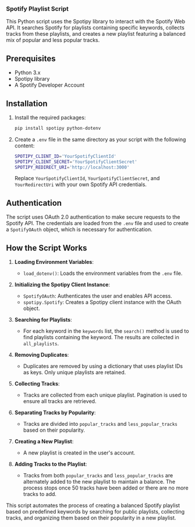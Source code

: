 ### Spotify Playlist Script

This Python script uses the Spotipy library to interact with the Spotify Web API. It searches Spotify for playlists containing specific keywords, collects tracks from these playlists, and creates a new playlist featuring a balanced mix of popular and less popular tracks.

## Prerequisites
- Python 3.x
- Spotipy library
- A Spotify Developer Account

## Installation
1. Install the required packages:
   ```bash
   pip install spotipy python-dotenv
   ```
2. Create a `.env` file in the same directory as your script with the following content:
   ```bash
   SPOTIPY_CLIENT_ID='YourSpotifyClientId'
   SPOTIPY_CLIENT_SECRET='YourSpotifyClientSecret'
   SPOTIPY_REDIRECT_URI='http://localhost:3000'
   ```
   Replace `YourSpotifyClientId`, `YourSpotifyClientSecret`, and `YourRedirectUri` with your own Spotify API credentials.

## Authentication
The script uses OAuth 2.0 authentication to make secure requests to the Spotify API. The credentials are loaded from the `.env` file and used to create a `SpotifyOAuth` object, which is necessary for authentication.

## How the Script Works

1. **Loading Environment Variables**:
   - `load_dotenv()`: Loads the environment variables from the `.env` file.

2. **Initializing the Spotipy Client Instance**:
   - `SpotifyOAuth`: Authenticates the user and enables API access.
   - `spotipy.Spotify`: Creates a Spotipy client instance with the OAuth object.

3. **Searching for Playlists**:
   - For each keyword in the `keywords` list, the `search()` method is used to find playlists containing the keyword. The results are collected in `all_playlists`.

4. **Removing Duplicates**:
   - Duplicates are removed by using a dictionary that uses playlist IDs as keys. Only unique playlists are retained.

5. **Collecting Tracks**:
   - Tracks are collected from each unique playlist. Pagination is used to ensure all tracks are retrieved.

6. **Separating Tracks by Popularity**:
   - Tracks are divided into `popular_tracks` and `less_popular_tracks` based on their popularity.

7. **Creating a New Playlist**:
   - A new playlist is created in the user's account.

8. **Adding Tracks to the Playlist**:
   - Tracks from both `popular_tracks` and `less_popular_tracks` are alternately added to the new playlist to maintain a balance. The process stops once 50 tracks have been added or there are no more tracks to add.

This script automates the process of creating a balanced Spotify playlist based on predefined keywords by searching for public playlists, collecting tracks, and organizing them based on their popularity in a new playlist.
